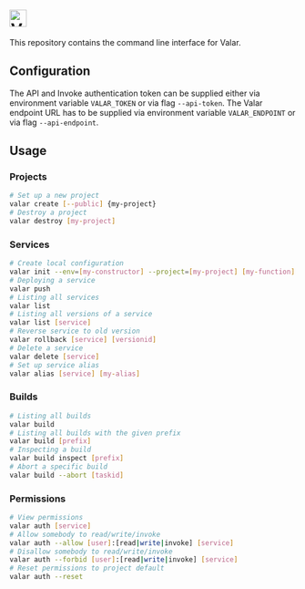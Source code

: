 # <img alt="Valar CLI" src="https://user-images.githubusercontent.com/3391295/69001175-4874f400-08d2-11ea-99e8-63d256d7da03.png" height="30">

This repository contains the command line interface for Valar.

## Configuration

The API and Invoke authentication token can be supplied either via environment variable `VALAR_TOKEN` or via flag `--api-token`. The Valar endpoint URL has to be supplied via environment variable `VALAR_ENDPOINT` or via flag `--api-endpoint`.

## Usage

### Projects

```bash
# Set up a new project
valar create [--public] {my-project}
# Destroy a project
valar destroy [my-project]
```
### Services
```bash
# Create local configuration
valar init --env=[my-constructor] --project=[my-project] [my-function]
# Deploying a service
valar push
# Listing all services
valar list
# Listing all versions of a service
valar list [service]
# Reverse service to old version
valar rollback [service] [versionid]
# Delete a service
valar delete [service]
# Set up service alias
valar alias [service] [my-alias]
```
### Builds
```bash
# Listing all builds
valar build
# Listing all builds with the given prefix
valar build [prefix]
# Inspecting a build
valar build inspect [prefix]
# Abort a specific build
valar build --abort [taskid]
```
### Permissions
```bash
# View permissions
valar auth [service]
# Allow somebody to read/write/invoke
valar auth --allow [user]:[read|write|invoke] [service]
# Disallow somebody to read/write/invoke
valar auth --forbid [user]:[read|write|invoke] [service]
# Reset permissions to project default
valar auth --reset
```
